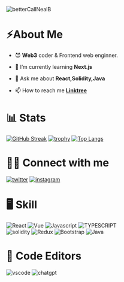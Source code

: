 ![betterCallNealB](https://user-images.githubusercontent.com/6915577/206418284-fdceaef7-1313-41ce-94ab-3f84cf58e089.png)


# ⚡About Me
- 😈 **Web3** coder & Frontend web enginner.

- 🌱 I’m currently learning **Next.js**

- 💬 Ask me about **React,Solidity,Java**

- 📫 How to reach me [**Linktree**](https://linktr.ee/0xChix0k)

# 📊 Stats


[![GitHub Streak](https://streak-stats.demolab.com?user=0xChix0k&theme=dark&date_format=%5BY.%5Dn.j&mode=weekly)](https://git.io/streak-stats)
[![trophy](https://github-readme-stats.vercel.app/api?username=0xChix0k&theme=blue-green)](https://github.com/0xChix0k/github-profile-trophy)
[![Top Langs](https://github-readme-stats.vercel.app/api/top-langs/?username=0xChix0k&layout=compact&bg_color=000000&text_color=ffffff)](https://github.com/0xChix0k/github-readme-stats)
# 👨‍💻 Connect with me

[![twitter](https://img.shields.io/badge/twitter-1DA1F2?style=for-the-badge&logo=twitter&logoColor=white)](https://twitter.com/0xChix0k)
[![instagram](https://img.shields.io/badge/Instagram-E4405F?style=for-the-badge&logo=instagram&logoColor=white)](https://instagram.com/0xChix0k)

# 🖥 Skill

![React](https://img.shields.io/badge/React.js-20232A?style=for-the-badge&logo=react&logoColor=61DAFB)
![Vue](https://img.shields.io/badge/Vue.js-35495E?style=for-the-badge&logo=vuedotjs&logoColor=4FC08D)
![Javascript](https://img.shields.io/badge/JavaScript-323330?style=for-the-badge&logo=javascript&logoColor=F7DF1E)
![TYPESCRIPT](https://img.shields.io/badge/Typescript-38B2AC?style=for-the-badge&logo=typescript&logoColor=white)\
![solidity](https://img.shields.io/badge/solidity-563D7C?style=for-the-badge&logo=solidity&logoColor=white)
![Redux](https://img.shields.io/badge/Redux-ccebff?style=for-the-badge&logo=react&logoColor=black)
![Bootstrap](https://img.shields.io/badge/Bootstrap-563D7C?style=for-the-badge&logo=bootstrap&logoColor=white)
![Java](https://img.shields.io/badge/Java-ED8B00?style=for-the-badge&logo=openjdk&logoColor=white)

# 📄 Code Editors

![vscode](https://img.shields.io/badge/Visual_Studio_Code-0078D4?style=for-the-badge&logo=visual%20studio%20code&logoColor=white)
![chatgpt](https://img.shields.io/badge/chatgpt-149F80?style=for-the-badge&logo=openai&logoColor=white)

<!--
**0xChix0k/0xChix0k** is a ✨ _special_ ✨ repository because its `README.md` (this file) appears on your GitHub profile.

Here are some ideas to get you started:

- 🔭 I’m currently working on ...
- 🌱 I’m currently learning ...
- 👯 I’m looking to collaborate on ...
- 🤔 I’m looking for help with ...
- 💬 Ask me about ...
- 📫 How to reach me: ...
- 😄 Pronouns: ...
- ⚡ Fun fact: ...
-->

